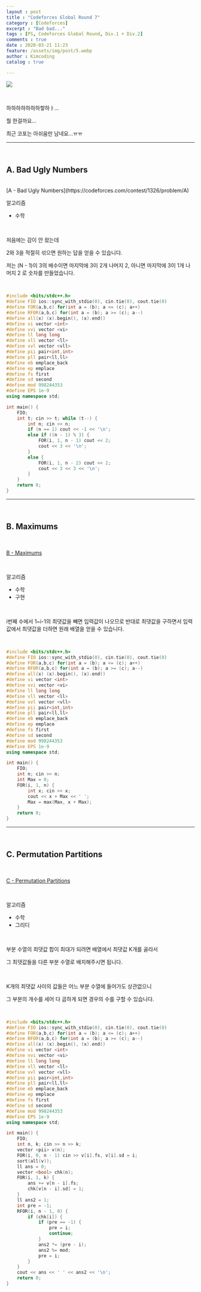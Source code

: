 ```yaml
---
layout : post
title : "Codeforces Global Round 7"
category : [Codeforces]
excerpt : "Bad bad..."
tags : [PS, Codeforces Global Round, Div.1 + Div.2]
comments : true
date : 2020-03-21 11:23
feature: /assets/img/post/5.webp
author : Kimcoding
catalog : true

---
```




![](https://user-images.githubusercontent.com/57852139/78282788-cff89200-7557-11ea-8ffb-2731ffebb178.png)

<br/>

하하하하하하하핳하ㅏ...

뭘 한걸까요...

최근 코포는 아쉬움만 남네요...ㅠㅠ

---

<br/>

## A. Bad Ugly Numbers

<br/>
[A - Bad Ugly Numbers](https://codeforces.com/contest/1326/problem/A)

<br/>

알고리즘

+ 수학

<br/>

처음에는 감이 안 왔는데

2와 3을 적절히 섞으면 원하는 답을 얻을 수 있습니다.

저는 (N - 1)이 3의 배수이면 마지막에 3이 2개 나머지 2, 아니면 마지막에 3이 1개 나머지 2 로 숫자를 만들었습니다.


<br/>


```cpp
#include <bits/stdc++.h>
#define FIO ios::sync_with_stdio(0), cin.tie(0), cout.tie(0)
#define FOR(a,b,c) for(int a = (b); a <= (c); a++)
#define RFOR(a,b,c) for(int a = (b); a >= (c); a--)
#define all(x) (x).begin(), (x).end()
#define vi vector <int>
#define vvi vector <vi>
#define ll long long
#define vll vector <ll>
#define vvl vector <vll>
#define pii pair<int,int>
#define pll pair<ll,ll>
#define eb emplace_back
#define ep emplace
#define fs first
#define sd second
#define mod 998244353
#define EPS 1e-9
using namespace std;

int main() {
	FIO;
	int t; cin >> t; while (t--) {
		int n; cin >> n;
		if (n == 1) cout << -1 << '\n';
		else if ((n - 1) % 3) {
			FOR(i, 1, n - 1) cout << 2;
			cout << 3 << '\n';
		}
		else {
			FOR(i, 1, n - 2) cout << 2;
			cout << 3 << 3 << '\n';
		}
	}
	return 0;
}

```

---


<br/>

## B. Maximums

<br/>

[B - Maximums](https://codeforces.com/contest/1326/problem/B)

<br/>

알고리즘

+ 수학
+ 구현

<br/>

i번째 수에서 1~i-1의 최댓값을 빼면 입력값이 나오므로 반대로 최댓값을 구하면서 입력값에서 최댓값을 더하면 원래 배열을 얻을 수 있습니다.


<br/>

```cpp
#include <bits/stdc++.h>
#define FIO ios::sync_with_stdio(0), cin.tie(0), cout.tie(0)
#define FOR(a,b,c) for(int a = (b); a <= (c); a++)
#define RFOR(a,b,c) for(int a = (b); a >= (c); a--)
#define all(x) (x).begin(), (x).end()
#define vi vector <int>
#define vvi vector <vi>
#define ll long long
#define vll vector <ll>
#define vvl vector <vll>
#define pii pair<int,int>
#define pll pair<ll,ll>
#define eb emplace_back
#define ep emplace
#define fs first
#define sd second
#define mod 998244353
#define EPS 1e-9
using namespace std;

int main() {
	FIO;
	int n; cin >> n;
	int Max = 0;
	FOR(i, 1, n) {
		int x; cin >> x;
		cout << x + Max << ' ';
		Max = max(Max, x + Max);
	}
	return 0;
}
```

---

<br/>

## C. Permutation Partitions

<br/>

[C - Permutation Partitions](https://codeforces.com/contest/1326/problem/C)

<br/>

알고리즘

+ 수학
+ 그리디

<br/>

부분 수열의 최댓값 합이 최대가 되려면 배열에서 최댓값 K개를 골라서

그 최댓값들을 다른 부분 수열로 배치해주시면 됩니다.

<br/>

K개의 최댓값 사이의 값들은 어느 부분 수열에 들어가도 상관없으니 

그 부분의 개수를 세어 다 곱하게 되면 경우의 수를 구할 수 있습니다.

<br/>

```cpp
#include <bits/stdc++.h>
#define FIO ios::sync_with_stdio(0), cin.tie(0), cout.tie(0)
#define FOR(a,b,c) for(int a = (b); a <= (c); a++)
#define RFOR(a,b,c) for(int a = (b); a >= (c); a--)
#define all(x) (x).begin(), (x).end()
#define vi vector <int>
#define vvi vector <vi>
#define ll long long
#define vll vector <ll>
#define vvl vector <vll>
#define pii pair<int,int>
#define pll pair<ll,ll>
#define eb emplace_back
#define ep emplace
#define fs first
#define sd second
#define mod 998244353
#define EPS 1e-9
using namespace std;

int main() {
	FIO;
	int n, k; cin >> n >> k;
	vector <pii> v(n);
	FOR(i, 0, n - 1) cin >> v[i].fs, v[i].sd = i;
	sort(all(v));
	ll ans = 0;
	vector <bool> chk(n);
	FOR(i, 1, k) {
		ans += v[n - i].fs;
		chk[v[n - i].sd] = 1;
	}
	ll ans2 = 1;
	int pre = -1;
	RFOR(i, n - 1, 0) {
		if (chk[i]) {
			if (pre == -1) {
				pre = i;
				continue;
			}
			ans2 *= (pre - i);
			ans2 %= mod;
			pre = i;
		}
	}
	cout << ans << ' ' << ans2 << '\n';
	return 0;
}

```

